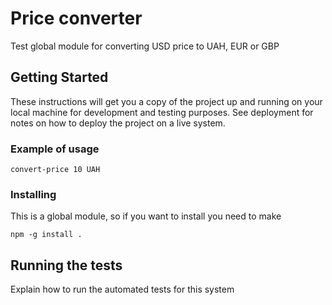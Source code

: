 # Price converter

Test global module for converting USD price to UAH, EUR or GBP

## Getting Started

These instructions will get you a copy of the project up and running on your local machine for development and testing purposes. See deployment for notes on how to deploy the project on a live system.

### Example of usage

```
convert-price 10 UAH
```

### Installing

This is a global module, so if you want to install you need to make

```
npm -g install .
```

## Running the tests

Explain how to run the automated tests for this system